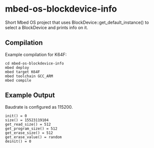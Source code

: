 # mbed-os-blockdevice-info

Short Mbed OS project that uses BlockDevice::get_default_instance() to select a BlockDevice and prints info on it.

## Compilation

Example compilation for K64F:

    cd mbed-os-blockdevice-info
    mbed deploy
    mbed target K64F
    mbed toolchain GCC_ARM
    mbed compile

## Example Output
Baudrate is configured as 115200.

    init() = 0
    size() = 15523119104
    get_read_size() = 512
    get_program_size() = 512
    get_erase_size() = 512
    get_erase_value() = random
    deinit() = 0
